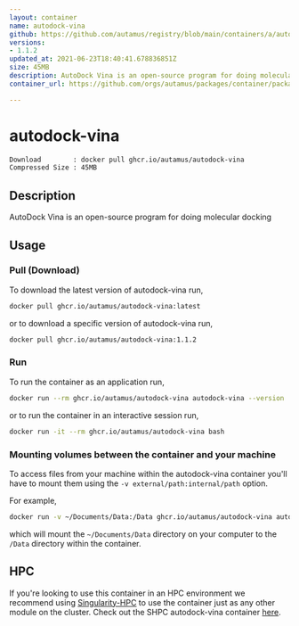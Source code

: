```yaml
---
layout: container
name: autodock-vina
github: https://github.com/autamus/registry/blob/main/containers/a/autodock-vina/spack.yaml
versions:
- 1.1.2
updated_at: 2021-06-23T18:40:41.678836851Z
size: 45MB
description: AutoDock Vina is an open-source program for doing molecular docking
container_url: https://github.com/orgs/autamus/packages/container/package/autodock-vina

---
```

# autodock-vina
```bash 
Download        : docker pull ghcr.io/autamus/autodock-vina
Compressed Size : 45MB
```

## Description
AutoDock Vina is an open-source program for doing molecular docking

## Usage
### Pull (Download)
To download the latest version of autodock-vina run,

```bash
docker pull ghcr.io/autamus/autodock-vina:latest
```

or to download a specific version of autodock-vina run,

```bash
docker pull ghcr.io/autamus/autodock-vina:1.1.2
```
### Run
To run the container as an application run,
```bash
docker run --rm ghcr.io/autamus/autodock-vina autodock-vina --version
```

or to run the container in an interactive session run,
```bash
docker run -it --rm ghcr.io/autamus/autodock-vina bash
```

### Mounting volumes between the container and your machine
To access files from your machine within the autodock-vina container you'll have to mount them using the `-v external/path:internal/path` option.

For example,
```bash
docker run -v ~/Documents/Data:/Data ghcr.io/autamus/autodock-vina autodock-vina /Data/myData.csv
```
which will mount the `~/Documents/Data` directory on your computer to the `/Data` directory within the container.

## HPC
If you're looking to use this container in an HPC environment we recommend using [Singularity-HPC](https://singularity-hpc.readthedocs.io) to use the container just as any other module on the cluster. Check out the SHPC autodock-vina container [here](https://singularityhub.github.io/singularity-hpc/r/ghcr.io-autamus-autodock-vina/).